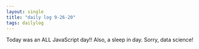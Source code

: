 ```yaml
---
layout: single
title: "daily log 9-26-20"
tags: dailylog
---
```


Today was an ALL JavaScript day!! Also, a sleep in day. Sorry, data science!
